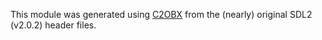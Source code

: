 This module was generated using [C2OBX](https://github.com/rochus-keller/C2OBX) from the (nearly) original SDL2 (v2.0.2) header files.
